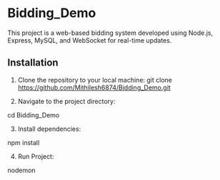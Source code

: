 # Bidding_Demo
This project is a web-based bidding system developed using Node.js, Express, MySQL, and WebSocket for real-time updates.

## Installation

1. Clone the repository to your local machine:
git clone https://github.com/Mithilesh6874/Bidding_Demo.git


2. Navigate to the project directory:

cd Bidding_Demo


3. Install dependencies:

npm install

4. Run Project:

nodemon

